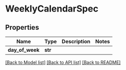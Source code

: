 # WeeklyCalendarSpec

## Properties
Name | Type | Description | Notes
------------ | ------------- | ------------- | -------------
**day_of_week** | **str** |  | 

[[Back to Model list]](../README.md#documentation-for-models) [[Back to API list]](../README.md#documentation-for-api-endpoints) [[Back to README]](../README.md)

